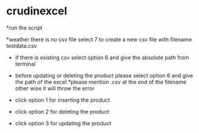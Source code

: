 # crudinexcel


*run the script 

*weather there is no csv file select 7 to create a new csv file with filename testdata.csv

* if there is existing csv select option 6 and give the absolute path from terminal

* before updating or deleting the product please select  option 6 and give the path of the excel 
*please mention .csv at the end of the filename other wise it will throw the error

* click option 1 for inserting the product
* click option 2 for deleting the product
* click option 3 for updating the product
